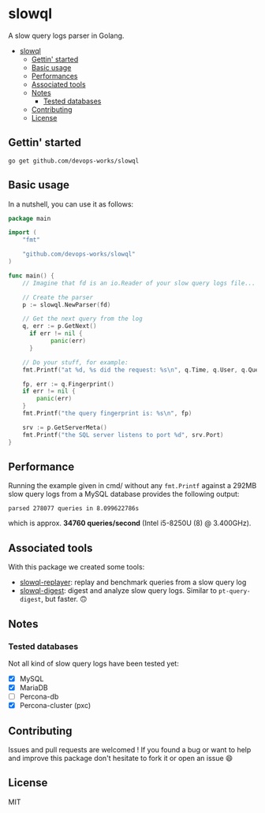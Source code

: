 # slowql

A slow query logs parser in Golang.

- [slowql](#slowql)
  - [Gettin' started](#gettin-started)
  - [Basic usage](#basic-usage)
  - [Performances](#performances)
  - [Associated tools](#associated-tools)
  - [Notes](#notes)
    - [Tested databases](#tested-databases)
  - [Contributing](#contributing)
  - [License](#license)

## Gettin' started

```
go get github.com/devops-works/slowql
```

## Basic usage

In a nutshell, you can use it as follows:

```go
package main

import (
    "fmt"

    "github.com/devops-works/slowql"
)

func main() {
    // Imagine that fd is an io.Reader of your slow query logs file...

    // Create the parser
    p := slowql.NewParser(fd)

    // Get the next query from the log
    q, err := p.GetNext()
	  if err != nil {
		    panic(err)
	  }

    // Do your stuff, for example:
    fmt.Printf("at %d, %s did the request: %s\n", q.Time, q.User, q.Query)

    fp, err := q.Fingerprint()
    if err != nil {
        panic(err)
    }
    fmt.Printf("the query fingerprint is: %s\n", fp)

    srv := p.GetServerMeta()
    fmt.Printf("the SQL server listens to port %d", srv.Port)
}
```

## Performance

Running the example given in cmd/ without any `fmt.Printf` against a 292MB slow query logs from a MySQL database provides the following output:

```
parsed 278077 queries in 8.099622786s
```

which is approx. **34760 queries/second** (Intel i5-8250U (8) @ 3.400GHz).

## Associated tools

With this package we created some tools:

* [slowql-replayer](https://github.com/devops-works/slowql/tree/develop/cmd/slowql-replayer): replay and benchmark queries from a slow query log
* [slowql-digest](https://github.com/devops-works/slowql/tree/develop/cmd/slowql-digest): digest and analyze slow query logs. Similar to `pt-query-digest`, but faster. :upside_down_face:

## Notes

### Tested databases

Not all kind of slow query logs have been tested yet:

- [X] MySQL
- [X] MariaDB
- [ ] Percona-db
- [X] Percona-cluster (pxc)

## Contributing

Issues and pull requests are welcomed ! If you found a bug or want to help and improve this package don't hesitate to fork it or open an issue :smile:

## License

MIT